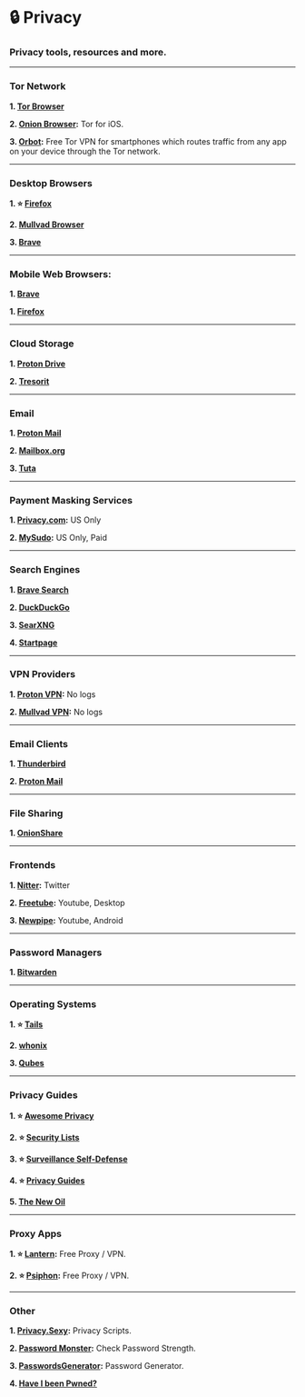 # 🔒 Privacy
### Privacy tools, resources and more.

***

### Tor Network

**1. [Tor Browser](https://www.torproject.org/)**

**2. [Onion Browser](https://onionbrowser.com/):** Tor for iOS.

**3. [Orbot](https://orbot.app/):**  Free Tor VPN for smartphones which routes traffic from any app on your device through the Tor network.

***

### Desktop Browsers

**1. ⭐ [Firefox](https://firefox.com/)**

**2. [Mullvad Browser](https://mullvad.net/en/browser)**

**3. [Brave](https://brave.com/)**

***

### Mobile Web Browsers:

**1. [Brave](https://brave.com/)**

**1. [Firefox](https://firefox.com/)**

***

### Cloud Storage

**1. [Proton Drive](https://proton.me/drive)**

**2. [Tresorit](https://tresorit.com/)**

***

### Email

**1. [Proton Mail](https://proton.me/mail)**

**2. [Mailbox.org](https://mailbox.org/)**

**3. [Tuta](https://tuta.com/)**

***

### Payment Masking Services

**1. [Privacy.com](https://privacy.com/):** US Only

**2. [MySudo](https://mysudo.com/):** US Only, Paid

***

### Search Engines

**1. [Brave Search](https://search.brave.com/)**

**2. [DuckDuckGo](https://duckduckgo.com/)**

**3. [SearXNG](https://searxng.org/)**

**4. [Startpage](https://www.startpage.com/)**

***

### VPN Providers

**1. [Proton VPN](https://protonvpn.com/):** No logs

**2. [Mullvad VPN](https://mullvad.net/):** No logs

***

### Email Clients

**1. [Thunderbird](https://www.thunderbird.net/)**

**2. [Proton Mail](https://proton.me/mail)**

***

### File Sharing

**1. [OnionShare](https://onionshare.org/)**

***

### Frontends

**1. [Nitter](https://github.com/zedeus/nitter):** Twitter

**2. [Freetube](https://freetubeapp.io/):** Youtube, Desktop

**3. [Newpipe](https://newpipe.net/):** Youtube, Android

***

### Password Managers

**1. [Bitwarden](https://bitwarden.com/)**

***

### Operating Systems

**1. ⭐ [Tails](https://tails.net/)**

**2.  [whonix](https://www.whonix.org/)**

**3. [Qubes](https://www.qubes-os.org/)**

***

### Privacy Guides

**1. ⭐ [Awesome Privacy](https://awesome-privacy.xyz/)**

**2. ⭐ [Security Lists](https://security-list.js.org/)**

**3. ⭐ [Surveillance Self-Defense](https://ssd.eff.org/)**

**4. ⭐ [Privacy Guides](https://www.privacyguides.org/)**

**5. [The New Oil](https://thenewoil.org/)**

***

### Proxy Apps

**1. ⭐ [Lantern](https://lantern.io/):** Free Proxy / VPN.

**2. ⭐ [Psiphon](https://psiphon.ca/):** Free Proxy / VPN.

***

### Other

**1. [Privacy.Sexy](https://privacy.sexy/):** Privacy Scripts.

**2. [Password Monster](https://www.passwordmonster.com/):** Check Password Strength.

**3. [PasswordsGenerator](https://passwordsgenerator.net/):** Password Generator.

**4. [Have I been Pwned?](https://haveibeenpwned.com/)**












